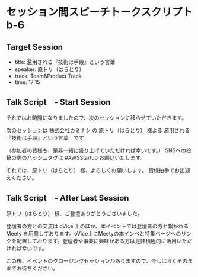 # セッション間スピーチトークスクリプト b-6

## Target Session
- title: 濫用される『技術は手段』という言葉
- speaker: 原トリ（はらとり）
- track: Team&Product Track
- time: 17:15

## Talk Script　- Start Session

それではお時間になりましたので、次のセッションに移らせていただきます。

次のセッションは 株式会社カミナシ の 原トリ（はらとり） 様よる 濫用される『技術は手段』という言葉　です。

（参加者の皆様も、是非一緒に盛り上げていただければ幸いです。）
SNSへの投稿の際のハッシュタグは #AWSStartup お願いいたします。

それでは、原トリ（はらとり） 様、よろしくお願いします。
皆様拍手でお出迎えください。

## Talk Script　- After Last Session

原トリ（はらとり） 様、ご登壇ありがとうございました。

登壇者の方との交流は oVice 上のほか、本イベントでは登壇者の方と繋がれる Meety を用意しております。oVice上にMeetyの本インベと特集ページへのリンクを配置しております。登壇者や事業に興味がある方は是非積極的に活用いただければ幸いです。

この後、イベントのクロージングセッションがありますので、今しばらくそのままでお待ちください。
